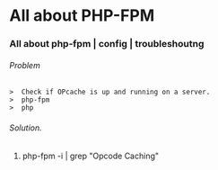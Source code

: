 # All about PHP-FPM
### All about php-fpm | config | troubleshoutng


###### Problem 
    >  Check if OPcache is up and running on a server.
    >  php-fpm
    >  php
###### Solution.
   1. php-fpm -i | grep "Opcode Caching" 

